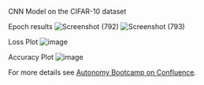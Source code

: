 CNN Model on the CIFAR-10 dataset

Epoch results
![Screenshot (792)](https://user-images.githubusercontent.com/113000067/236542035-f6dc4a08-1c5a-4cdc-af59-4c8ec606dd2d.png)
![Screenshot (793)](https://user-images.githubusercontent.com/113000067/236542067-01ef4e1d-ac49-44b8-9343-8bbc22e2b294.png)



Loss Plot
![image](https://user-images.githubusercontent.com/113000067/236541059-193664dc-7aa4-42ac-8e30-b82af58d9e05.png)

Accuracy Plot
![image](https://user-images.githubusercontent.com/113000067/236541116-24d611a7-d640-471f-88b7-54bab969e3b9.png)

For more details see [Autonomy Bootcamp on Confluence](https://uwarg-docs.atlassian.net/wiki/spaces/BOOT/pages/1544290340/Autonomy+Bootcamp).
